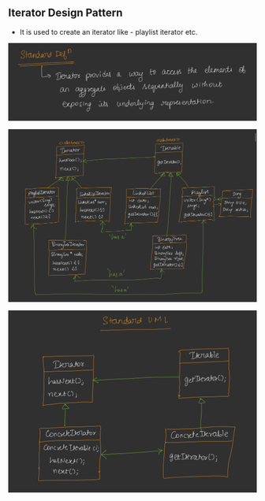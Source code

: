 ## Iterator Design Pattern

* It is used to create an iterator like - playlist iterator etc.

![1757091316687](image/Iterator/1757091316687.png)

![1757091202719](image/Iterator/1757091202719.png)

![1757091213635](image/Iterator/1757091213635.png)
